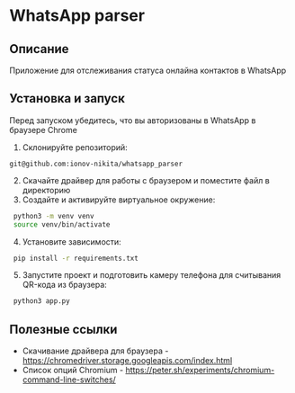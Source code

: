 # WhatsApp parser

## Описание

Приложение для отслеживания статуса онлайна контактов в WhatsApp

## Установка и запуск

Перед запуском убедитесь, что вы авторизованы в WhatsApp в браузере Chrome

1. Склонируйте репозиторий:
 ```ssh
 git@github.com:ionov-nikita/whatsapp_parser
 ```
2. Скачайте драйвер для работы с браузером и поместите файл в директорию
4. Создайте и активируйте виртуальное окружение:
 ```sh
  python3 -m venv venv
  source venv/bin/activate
  ```
4. Установите зависимости:
 ```sh
  pip install -r requirements.txt
 ```
5. Запустите проект и подготовить камеру телефона для считывания QR-кода из браузера:
 ```sh
  python3 app.py
 ```

## Полезные ссылки

* Скачивание драйвера для браузера - https://chromedriver.storage.googleapis.com/index.html
* Список опций Chromium - https://peter.sh/experiments/chromium-command-line-switches/
